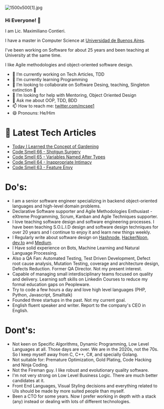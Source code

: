 ![1500x500[1].jpg](https://cdn.hashnode.com/res/hashnode/image/upload/v1605881027123/usxjc11rc.jpeg)

### Hi Everyone! 👋

I am Lic. Maximiliano Contieri.

I have a master in Computer Science at [Universidad de Buenos Aires](http://www.uba.ar/).

I've been working on Software for about 25 years and been teaching at University at the same time.

I like Agile methodologies and object-oriented software design. 

- 🔭 I’m currently working on Tech Articles, TDD
- 🌱 I’m currently learning Programming
- 👯 I’m looking to collaborate on Software Desing, teaching, Singleton extinction :japanese_goblin:
- 🤔 I’m looking for help with Mentoring, Object Oriented Design
- 💬 Ask me about OOP, TDD, BDD
- 📫 How to reach me: [twitter.com/mcsee1](https://twitter.com/mcsee1)
- 😄 Pronouns: He/Him 

# 📩 Latest Tech Articles

<!-- BLOG-POST-LIST:START -->
- [Today I Learned the Concept of Gardening](https://maximilianocontieri.com/today-i-learned-the-concept-of-gardening)
- [Code Smell 66 - Shotgun Surgery](https://maximilianocontieri.com/code-smell-66-shotgun-surgery)
- [Code Smell 65 - Variables Named After Types](https://maximilianocontieri.com/code-smell-65-variables-named-after-types)
- [Code Smell 64 - Inappropriate Intimacy](https://maximilianocontieri.com/code-smell-64-inappropriate-intimacy)
- [Code Smell 63 - Feature Envy](https://maximilianocontieri.com/code-smell-63-feature-envy)
<!-- BLOG-POST-LIST:END -->

# Do's:

- I am a senior software engineer specializing in backend object-oriented languages and high-level domain problems.
- Declarative Software supporter and Agile Methodologies Enthusiast - eXtreme Programming, Scrum, Kanban and Agile Techniques supporter.
- I love teaching software design and software engineering processes. I have been teaching S.O.L.I.D design and software design techniques for over 20 years and I continue to enjoy it and learn new things weekly.
- I Regularly write about software design on [Hashnode](https://hashnode.com/@mcsee), [HackerNoon](https://hackernoon.com/u/mcsee), [dev.to](https://dev.to/mcsee) and [Medium](https://mcsee.medium.com/).
- I Have solid experience on Bots, Machine Learning and Natural Language Processing.
- Also a QA Fan: Automated Testing, Test Driven Development, Defect root cause analysis, Mutation Testing, coverage and architecture design, Defects Reduction. Former QA Director. Not my present interest.
- Capable of managing small interdisciplinary teams focused on quality and delivery. Learning soft skills on Linkedin Courses to reduce my formal education gaps on Peopleware.
- Try to code a few hours a day and love high level languages (PHP, Python, Javascript, Smalltalk)
- Founded three startups in the past. Not my current goal.
- English fluent speaker and writer. Report to the company's CEO in English. 

# Dont's:

- Not keen on Specific Algorithms, Dynamic Programming, Low Level Languages at all. Those days are over. We are in the 2020s, not the 70s. So I keep myself away from C, C++, C#, and specially Golang.
- Not suitable for: Premature Optimization, Gold Plating, Code Hacking and Ninja Coding.
- Not the Fireman guy. I like robust and evolutionary quality software.
- I'm not very strong on Low Level Business Logic. There are much better candidates at it.
- Front End Languages, Visual Styling decisions and everything related to UIs should be made by more suited people than myself.
- Been a CTO for some years. Now I prefer working in depth with a stack (any) instead or dealing with lots of different technologies.
